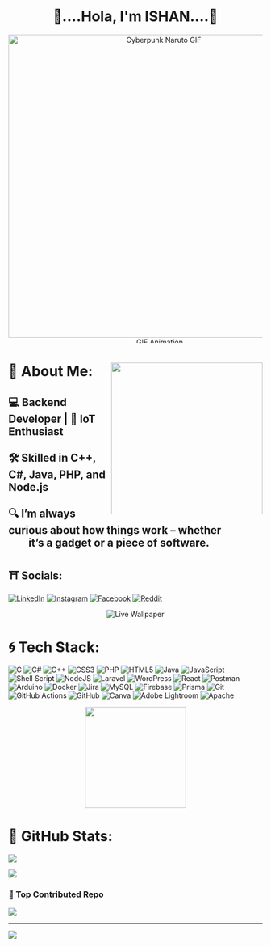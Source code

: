 <h1 align="center">🦊....Hola, I'm ISHAN....🍥</h1>
<div align="center">
<img src="cyberpunk-naruto-rainy-street-moewalls-com-ezgif.com-speed.gif" width="600px" alt="Cyberpunk Naruto GIF">  
<img src="https://user-images.githubusercontent.com/74038190/212284100-561aa473-3905-4a80-b561-0d28506553ee.gif" width="600"  height="10" alt="GIF Animation" />
</div>
  


<div>
   <img  align="right" src="https://user-images.githubusercontent.com/74038190/229223263-cf2e4b07-2615-4f87-9c38-e37600f8381a.gif" width="300" height="300" /> 
     <h1>🍡 About Me:</h1>   
  
  <h2> 💻 Backend Developer | 🔧 IoT Enthusiast  <br>
    <br>
      🛠️ Skilled in C++, C#, Java, PHP, and Node.js  <br>
  <br>
    🔍 I’m always curious about how things work – whether <br> &nbsp; &nbsp; &nbsp; &nbsp; it’s   a gadget or a piece of software.
   </h2>
   </div>


## ⛩️ Socials:
[![LinkedIn](https://img.shields.io/badge/LinkedIn-%230077B5.svg?logo=linkedin&logoColor=white)](https://linkedin.com/in/ishan-dissanayake-9b682528b) [![Instagram](https://img.shields.io/badge/Instagram-%23E4405F.svg?logo=Instagram&logoColor=white)](https://instagram.com/_isha______a) [![Facebook](https://img.shields.io/badge/Facebook-%231877F2.svg?logo=Facebook&logoColor=white)](https://facebook.com/IshanDissanayake00) [![Reddit](https://img.shields.io/badge/Reddit-%23FF4500.svg?logo=Reddit&logoColor=white)](https://reddit.com/user/Dissa00) 


<div align="center">
<img src="https://user-images.githubusercontent.com/74038190/212744287-14f66c13-5458-40dc-9244-8ff533fc8f4a.gif"  alt="Live Wallpaper" />
</div>


# 🌀 Tech Stack:
![C](https://img.shields.io/badge/c-%2300599C.svg?style=for-the-badge&logo=c&logoColor=white) ![C#](https://img.shields.io/badge/c%23-%23239120.svg?style=for-the-badge&logo=csharp&logoColor=white) ![C++](https://img.shields.io/badge/c++-%2300599C.svg?style=for-the-badge&logo=c%2B%2B&logoColor=white) ![CSS3](https://img.shields.io/badge/css3-%231572B6.svg?style=for-the-badge&logo=css3&logoColor=white) ![PHP](https://img.shields.io/badge/php-%23777BB4.svg?style=for-the-badge&logo=php&logoColor=white) ![HTML5](https://img.shields.io/badge/html5-%23E34F26.svg?style=for-the-badge&logo=html5&logoColor=white) ![Java](https://img.shields.io/badge/java-%23ED8B00.svg?style=for-the-badge&logo=openjdk&logoColor=white) ![JavaScript](https://img.shields.io/badge/javascript-%23323330.svg?style=for-the-badge&logo=javascript&logoColor=%23F7DF1E) ![Shell Script](https://img.shields.io/badge/shell_script-%23121011.svg?style=for-the-badge&logo=gnu-bash&logoColor=white) ![NodeJS](https://img.shields.io/badge/node.js-6DA55F?style=for-the-badge&logo=node.js&logoColor=white) ![Laravel](https://img.shields.io/badge/laravel-%23FF2D20.svg?style=for-the-badge&logo=laravel&logoColor=white) ![WordPress](https://img.shields.io/badge/WordPress-%23117AC9.svg?style=for-the-badge&logo=WordPress&logoColor=white) ![React](https://img.shields.io/badge/react-%2320232a.svg?style=for-the-badge&logo=react&logoColor=%2361DAFB) ![Postman](https://img.shields.io/badge/Postman-FF6C37?style=for-the-badge&logo=postman&logoColor=white) ![Arduino](https://img.shields.io/badge/-Arduino-00979D?style=for-the-badge&logo=Arduino&logoColor=white) ![Docker](https://img.shields.io/badge/docker-%230db7ed.svg?style=for-the-badge&logo=docker&logoColor=white) ![Jira](https://img.shields.io/badge/jira-%230A0FFF.svg?style=for-the-badge&logo=jira&logoColor=white) ![MySQL](https://img.shields.io/badge/mysql-4479A1.svg?style=for-the-badge&logo=mysql&logoColor=white) ![Firebase](https://img.shields.io/badge/firebase-a08021?style=for-the-badge&logo=firebase&logoColor=ffcd34) ![Prisma](https://img.shields.io/badge/Prisma-3982CE?style=for-the-badge&logo=Prisma&logoColor=white) ![Git](https://img.shields.io/badge/git-%23F05033.svg?style=for-the-badge&logo=git&logoColor=white) ![GitHub Actions](https://img.shields.io/badge/github%20actions-%232671E5.svg?style=for-the-badge&logo=githubactions&logoColor=white) ![GitHub](https://img.shields.io/badge/github-%23121011.svg?style=for-the-badge&logo=github&logoColor=white) ![Canva](https://img.shields.io/badge/Canva-%2300C4CC.svg?style=for-the-badge&logo=Canva&logoColor=white) ![Adobe Lightroom](https://img.shields.io/badge/Adobe%20Lightroom-31A8FF.svg?style=for-the-badge&logo=Adobe%20Lightroom&logoColor=white) ![Apache](https://img.shields.io/badge/apache-%23D42029.svg?style=for-the-badge&logo=apache&logoColor=white)

<div align="center">
<img src="https://user-images.githubusercontent.com/74038190/226127923-0e8b7792-7b3c-462b-951b-63c96ba1a5af.gif" width="200" height="200" />
</div>

# 🍜 GitHub Stats:

![](https://github-readme-stats.vercel.app/api?username=Ishan-Dissanayake&theme=dark&hide_border=false&include_all_commits=true&count_private=true) <br/>
<!--![](https://github-readme-streak-stats.herokuapp.com/?user=Ishan-Dissanayake&theme=dark&hide_border=false)<br/>-->
![](https://github-readme-stats.vercel.app/api/top-langs/?username=Ishan-Dissanayake&theme=dark&hide_border=false&include_all_commits=true&count_private=true&layout=compact)


### 👺 Top Contributed Repo
![](https://github-contributor-stats.vercel.app/api?username=Ishan-Dissanayake&limit=5&theme=transparent&combine_all_yearly_contributions=true)

---
[![](https://visitcount.itsvg.in/api?id=Ishan-Dissanayake&icon=5&color=0)](https://visitcount.itsvg.in)

<!-- Proudly created with GPRM ( https://gprm.itsvg.in ) -->
